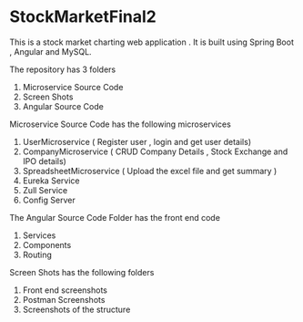 # StockMarketFinal2
This is a stock market charting web application . It is built using Spring Boot , Angular and MySQL.

The repository has 3 folders

1) Microservice Source Code
2) Screen Shots
3) Angular Source Code

Microservice Source Code has the following microservices

1) UserMicroservice ( Register user , login and get user details)
2) CompanyMicroservice ( CRUD Company Details , Stock Exchange and IPO details)
3) SpreadsheetMicroservice ( Upload the excel file and get summary )
4) Eureka Service
5) Zull Service 
6) Config Server 


The Angular Source Code Folder has the front end code 
1) Services
2) Components
3) Routing 

Screen Shots has the following folders

1) Front end screenshots
2) Postman Screenshots
3) Screenshots of the structure 

